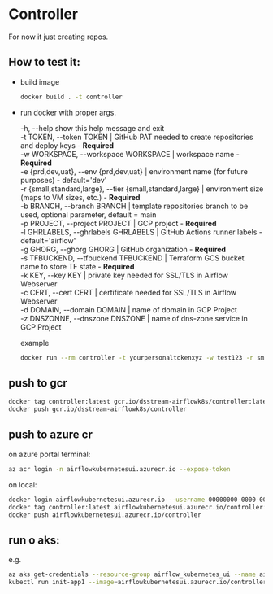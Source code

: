 # Controller

For now it just creating repos.
## How to test it:
- build image
  ```sh
  docker build . -t controller
  ```
- run docker with proper args.

  -h, --help            show this help message and exit  
  -t TOKEN, --token TOKEN | GitHub PAT needed to create repositories and deploy keys - <b>Required</b>  
  -w WORKSPACE, --workspace WORKSPACE | workspace name - <b>Required</b>  
  -e {prd,dev,uat}, --env {prd,dev,uat} | environment name (for future purposes) - default='dev'  
  -r {small,standard,large}, --tier {small,standard,large} | environment size (maps to VM sizes, etc.) - <b>Required</b>  
  -b BRANCH, --branch BRANCH | template repositories branch to be used, optional parameter, default = main  
  -p PROJECT, --project PROJECT | GCP project - <b>Required</b>  
  -l GHRLABELS, --ghrlabels GHRLABELS | GitHub Actions runner labels - default='airflow'  
  -g GHORG, --ghorg GHORG | GitHub organization - <b>Required</b>  
  -s TFBUCKEND, --tfbuckend TFBUCKEND | Terraform GCS bucket name to store TF state - <b>Required</b>  
  -k KEY, --key KEY | private key needed for SSL/TLS in Airflow Webserver  
  -c CERT, --cert CERT | certificate needed for SSL/TLS in Airflow Webserver  
  -d DOMAIN, --domain DOMAIN | name of domain in GCP Project  
  -z DNSZONNE, --dnszone DNSZONE | name of dns-zone service in GCP Project  

  example
  ```sh
  docker run --rm controller -t yourpersonaltokenxyz -w test123 -r small -e dev -p infra-sandbox-352609 -l gcp,airee -k key -c cert -s test-mm-terra
  ```
## push to gcr

```sh
docker tag controller:latest gcr.io/dsstream-airflowk8s/controller:latest
docker push gcr.io/dsstream-airflowk8s/controller
```

## push to azure cr

on azure portal terminal:
```sh
az acr login -n airflowkubernetesui.azurecr.io --expose-token
```
on local:
```sh
docker login airflowkubernetesui.azurecr.io --username 00000000-0000-0000-0000-000000000000 --password __generated_token__
docker tag controller:latest airflowkubernetesui.azurecr.io/controller:latest
docker push airflowkubernetesui.azurecr.io/controller
```

## run o aks:
e.g.
```sh
az aks get-credentials --resource-group airflow_kubernetes_ui --name airflow_kubernetes_ui_test
kubectl run init-app1 --image=airflowkubernetesui.azurecr.io/controller:latest --restart=Never -i --rm -- -t GH_token -w test13 -r small
```

